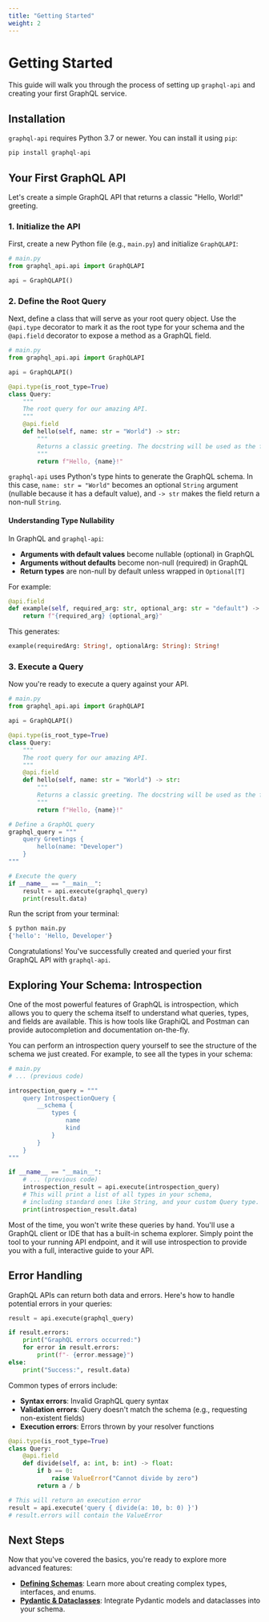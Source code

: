 ```yaml
---
title: "Getting Started"
weight: 2
---
```


# Getting Started

This guide will walk you through the process of setting up `graphql-api` and creating your first GraphQL service.

## Installation

`graphql-api` requires Python 3.7 or newer. You can install it using `pip`:

```bash
pip install graphql-api
```

## Your First GraphQL API

Let's create a simple GraphQL API that returns a classic "Hello, World!" greeting.

### 1. Initialize the API

First, create a new Python file (e.g., `main.py`) and initialize `GraphQLAPI`:

```python
# main.py
from graphql_api.api import GraphQLAPI

api = GraphQLAPI()
```

### 2. Define the Root Query

Next, define a class that will serve as your root query object. Use the `@api.type` decorator to mark it as the root type for your schema and the `@api.field` decorator to expose a method as a GraphQL field.

```python
# main.py
from graphql_api.api import GraphQLAPI

api = GraphQLAPI()

@api.type(is_root_type=True)
class Query:
    """
    The root query for our amazing API.
    """
    @api.field
    def hello(self, name: str = "World") -> str:
        """
        Returns a classic greeting. The docstring will be used as the field's description in the schema.
        """
        return f"Hello, {name}!"
```

`graphql-api` uses Python's type hints to generate the GraphQL schema. In this case, `name: str = "World"` becomes an optional `String` argument (nullable because it has a default value), and `-> str` makes the field return a non-null `String`.

#### Understanding Type Nullability

In GraphQL and `graphql-api`:
- **Arguments with default values** become nullable (optional) in GraphQL
- **Arguments without defaults** become non-null (required) in GraphQL
- **Return types** are non-null by default unless wrapped in `Optional[T]`

For example:
```python
@api.field
def example(self, required_arg: str, optional_arg: str = "default") -> str:
    return f"{required_arg} {optional_arg}"
```

This generates:
```graphql
example(requiredArg: String!, optionalArg: String): String!
```

### 3. Execute a Query

Now you're ready to execute a query against your API.

```python
# main.py
from graphql_api.api import GraphQLAPI

api = GraphQLAPI()

@api.type(is_root_type=True)
class Query:
    """
    The root query for our amazing API.
    """
    @api.field
    def hello(self, name: str = "World") -> str:
        """
        Returns a classic greeting. The docstring will be used as the field's description in the schema.
        """
        return f"Hello, {name}!"

# Define a GraphQL query
graphql_query = """
    query Greetings {
        hello(name: "Developer")
    }
"""

# Execute the query
if __name__ == "__main__":
    result = api.execute(graphql_query)
    print(result.data)

```

Run the script from your terminal:

```bash
$ python main.py
{'hello': 'Hello, Developer'}
```

Congratulations! You've successfully created and queried your first GraphQL API with `graphql-api`.

## Exploring Your Schema: Introspection

One of the most powerful features of GraphQL is introspection, which allows you to query the schema itself to understand what queries, types, and fields are available. This is how tools like GraphiQL and Postman can provide autocompletion and documentation on-the-fly.

You can perform an introspection query yourself to see the structure of the schema we just created. For example, to see all the types in your schema:

```python
# main.py
# ... (previous code)

introspection_query = """
    query IntrospectionQuery {
        __schema {
            types {
                name
                kind
            }
        }
    }
"""

if __name__ == "__main__":
    # ... (previous code)
    introspection_result = api.execute(introspection_query)
    # This will print a list of all types in your schema,
    # including standard ones like String, and your custom Query type.
    print(introspection_result.data)

```

Most of the time, you won't write these queries by hand. You'll use a GraphQL client or IDE that has a built-in schema explorer. Simply point the tool to your running API endpoint, and it will use introspection to provide you with a full, interactive guide to your API.

## Error Handling

GraphQL APIs can return both data and errors. Here's how to handle potential errors in your queries:

```python
result = api.execute(graphql_query)

if result.errors:
    print("GraphQL errors occurred:")
    for error in result.errors:
        print(f"- {error.message}")
else:
    print("Success:", result.data)
```

Common types of errors include:
- **Syntax errors**: Invalid GraphQL query syntax
- **Validation errors**: Query doesn't match the schema (e.g., requesting non-existent fields)
- **Execution errors**: Errors thrown by your resolver functions

```python
@api.type(is_root_type=True)
class Query:
    @api.field
    def divide(self, a: int, b: int) -> float:
        if b == 0:
            raise ValueError("Cannot divide by zero")
        return a / b

# This will return an execution error
result = api.execute('query { divide(a: 10, b: 0) }')
# result.errors will contain the ValueError
```

## Next Steps

Now that you've covered the basics, you're ready to explore more advanced features:

- **[Defining Schemas](./defining-schemas.md)**: Learn more about creating complex types, interfaces, and enums.
- **[Pydantic & Dataclasses](./pydantic-and-dataclasses.md)**: Integrate Pydantic models and dataclasses into your schema.